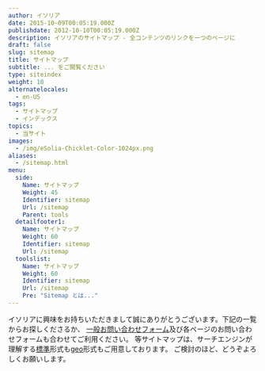 ```yaml
---
author: イソリア
date: 2015-10-09T00:05:19.000Z
publishdate: 2012-10-10T00:05:19.000Z
description: イソリアのサイトマップ - 全コンテンツのリンクを一つのページに
draft: false
slug: sitemap
title: サイトマップ
subtitle: ... をご閲覧ください
type: siteindex
weight: 10
alternatelocales:
  - en-US
tags:
  - サイトマップ
  - インデックス
topics:
  - 当サイト
images:
  - /img/eSolia-Chicklet-Color-1024px.png
aliases:
  - /sitemap.html
menu:
  side:
    Name: サイトマップ
    Weight: 45
    Identifier: sitemap
    Url: /sitemap
    Parent: tools
  detailfooter1:
    Name: サイトマップ
    Weight: 60
    Identifier: sitemap
    Url: /sitemap
  toolslist:
    Name: サイトマップ
    Weight: 60
    Identifier: sitemap
    Url: /sitemap
    Pre: "Sitemap とは..."
---
```


イソリアに興味をお持ちいただきまして誠にありがとうございます。下記の一覧からお探しくださるか、
[一般お問い合わせフォーム](/info-request/)及び各ページのお問い合わせフォームも合わせてご利用ください。
等サイトマップは、サーチエンジンが理解する[標準](/sitemap.xml)形式も[geo](/geo-sitemap.xml)形式もご用意しております。
ご検討のほど、どうぞよろしくお願いします。
